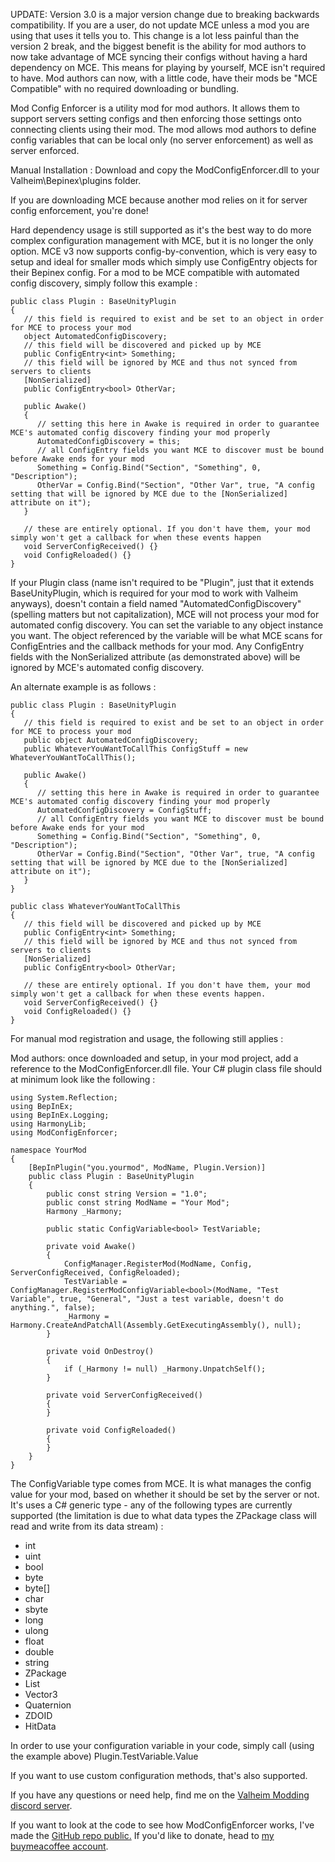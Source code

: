 UPDATE: Version 3.0 is a major version change due to breaking backwards compatibility. If you are a user, do not update MCE unless a mod you are using that uses it tells you to. This change is a lot less painful than the version 2 break, and the biggest benefit is the ability for mod authors to now take advantage of MCE syncing their configs without having a hard dependency on MCE. This means for playing by yourself, MCE isn't required to have. Mod authors can now, with a little code, have their mods be "MCE Compatible" with no required downloading or bundling.

Mod Config Enforcer is a utility mod for mod authors. It allows them to support servers setting configs and then enforcing those settings onto connecting clients using their mod. The mod allows mod authors to define config variables that can be local only (no server enforcement) as well as server enforced.

Manual Installation : Download and copy the ModConfigEnforcer.dll to your Valheim\Bepinex\plugins folder.

If you are downloading MCE because another mod relies on it for server config enforcement, you're done!

Hard dependency usage is still supported as it's the best way to do more complex configuration management with MCE, but it is no longer the only option. MCE v3 now supports config-by-convention, which is very easy to setup and ideal for smaller mods which simply use ConfigEntry objects for their Bepinex config. For a mod to be MCE compatible with automated config discovery, simply follow this example :

```
﻿public class Plugin : BaseUnityPlugin
{
   ﻿// this field is required to exist and be set to an object in order for MCE to process your mod
   ﻿object AutomatedConfigDiscovery;
   ﻿// this field will be discovered and picked up by MCE
   ﻿public ConfigEntry<int> Something;
   ﻿// this field will be ignored by MCE and thus not synced from servers to clients
   ﻿[NonSerialized]
   ﻿public ConfigEntry<bool> OtherVar;
    
   ﻿public Awake()
   ﻿{
   ﻿   ﻿// setting this here in Awake is required in order to guarantee MCE's automated config discovery finding your mod properly
   ﻿   ﻿AutomatedConfigDiscovery = this;
   ﻿   ﻿// all ConfigEntry fields you want MCE to discover must be bound before Awake ends for your mod
   ﻿   ﻿Something = Config.Bind("Section", "Something", 0, "Description");
   ﻿   ﻿OtherVar = Config.Bind("Section", "Other Var", true, "A config setting that will be ignored by MCE due to the [NonSerialized] attribute on it");
   ﻿}
    
   ﻿// these are entirely optional. If you don't have them, your mod simply won't get a callback for when these events happen
   ﻿void ServerConfigReceived() {}
   ﻿void ConfigReloaded() {}
}
```

If your Plugin class (name isn't required to be "Plugin", just that it extends BaseUnityPlugin, which is required for your mod to work with Valheim anyways), doesn't contain a field named "AutomatedConfigDiscovery" (spelling matters but not capitalization), MCE will not process your mod for automated config discovery. You can set the variable to any object instance you want. The object referenced by the variable will be what MCE scans for ConfigEntries and the callback methods for your mod. Any ConfigEntry fields with the NonSerialized attribute (as demonstrated above) will be ignored by MCE's automated config discovery.

An alternate example is as follows :

```
public class Plugin : BaseUnityPlugin
{
   ﻿﻿// this field is required to exist and be set to an object in order for MCE to process your mod
   public ﻿﻿object AutomatedConfigDiscovery;
   public ﻿WhateverYouWantToCallThis ConfigStuff = new WhateverYouWantToCallThis();
    
   ﻿﻿public Awake()
﻿   ﻿{
﻿﻿   ﻿   ﻿// setting this here in Awake is required in order to guarantee MCE's automated config discovery finding your mod properly
   ﻿﻿﻿   ﻿AutomatedConfigDiscovery = ConfigStuff;
   ﻿   ﻿﻿﻿// all ConfigEntry fields you want MCE to discover must be bound before Awake ends for your mod
   ﻿   ﻿﻿﻿Something = Config.Bind("Section", "Something", 0, "Description");
   ﻿   ﻿﻿﻿OtherVar = Config.Bind("Section", "Other Var", true, "A config setting that will be ignored by MCE due to the [NonSerialized] attribute on it");
﻿   ﻿}
}
    
public class WhateverYouWantToCallThis
{
   ﻿﻿﻿// this field will be discovered and picked up by MCE
   ﻿﻿﻿public ConfigEntry<int> Something;
   ﻿﻿// this field will be ignored by MCE and thus not synced from servers to clients
   ﻿﻿[NonSerialized]
   ﻿﻿public ConfigEntry<bool> OtherVar;
    
   ﻿﻿// these are entirely optional. If you don't have them, your mod simply won't get a callback for when these events happen.
   ﻿﻿void ServerConfigReceived() {}
   ﻿﻿void ConfigReloaded() {}
}
``` 

For manual mod registration and usage, the following still applies :

Mod authors: once downloaded and setup, in your mod project, add a reference to the ModConfigEnforcer.dll file. Your C# plugin class file should at minimum look like the following :

```
﻿using System.Reflection;
using BepInEx;
using BepInEx.Logging;
using HarmonyLib;
using ModConfigEnforcer;
    
namespace YourMod
{
    [BepInPlugin("you.yourmod", ModName, Plugin.Version)]
    public class Plugin : BaseUnityPlugin
    {
        public const string Version = "1.0";
        public const string ModName = "Your Mod";
        Harmony _Harmony;
    
        public static ConfigVariable<bool> TestVariable;
    
        private void Awake()
        {
            ConfigManager.RegisterMod(ModName, Config, ServerConfigReceived, ConfigReloaded);
            TestVariable = ConfigManager.RegisterModConfigVariable<bool>(ModName, "Test Variable", true, "General", "Just a test variable, doesn't do anything.", false);
            _Harmony = Harmony.CreateAndPatchAll(Assembly.GetExecutingAssembly(), null);
        }
    
        private void OnDestroy()
        {
            if (_Harmony != null) _Harmony.UnpatchSelf();
        }
    
       ﻿ ﻿private void ServerConfigReceived()
       ﻿ ﻿{
       ﻿ ﻿}
    
 ﻿   ﻿    private void ConfigReloaded()
 ﻿   ﻿    {
﻿        }
    }
}
```
    
The ConfigVariable<bool> type comes from MCE. It is what manages the config value for your mod, based on whether it should be set by the server or not. It's uses a C# generic type - any of the following types are currently supported (the limitation is due to what data types the ZPackage class will read and write from its data stream) :

* int
* uint
* bool
* byte
* byte[]
* char
* sbyte
* long
* ulong
* float
* double
* string
* ZPackage
* List<string>
* Vector3
* Quaternion
* ZDOID
* HitData

In order to use your configuration variable in your code, simply call (using the example above) Plugin.TestVariable.Value

If you want to use custom configuration methods, that's also supported. 

If you have any questions or need help, find me on the [Valheim Modding discord server](https://discord.gg/89bBsvK5KC)﻿.

If you want to look at the code to see how ModConfigEnforcer works, I've made the [GitHub repo public.](https://github.com/Pfhoenix/ModConfigEnforcer)
If you'd like to donate, head to [my buymeacoffee account](https://www.buymeacoffee.com/pfhoenix).
